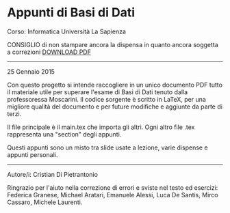 Appunti di Basi di Dati
====================
Corso: Informatica
Università La Sapienza

CONSIGLIO di non stampare ancora la dispensa in quanto ancora soggetta a correzioni
<a href="https://github.com/Halolegend94/uni_database_appunti/blob/master/main.pdf?raw=true">DOWNLOAD PDF</a>
_________________________
25 Gennaio 2015

Con questo progetto si intende raccogliere in un unico documento PDF tutto il materiale utile per superare l'esame di Basi di Dati tenuto dalla professoressa Moscarini. 
Il codice sorgente è scritto in LaTeX, per una migliore qualità del documento e per future modifiche e aggiunte da parte di terzi.

Il file principale è il main.tex che importa gli altri. Ogni altro file .tex rappresenta una "section" degli appunti.

Questi appunti sono un misto tra slide usate a lezione, varie dispense e appunti personali.
__________________________

Autore/i: Cristian Di Pietrantonio

Ringrazio per l'aiuto nella correzione di errori e sviste nel testo ed esercizi: Federica Granese, Michael Aratari, Emanuele Alessi, Luca De Santis, Mirco Cassaro, Michele Laurenti.

